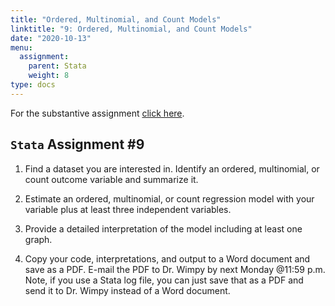 ```yaml
---
title: "Ordered, Multinomial, and Count Models"
linktitle: "9: Ordered, Multinomial, and Count Models"
date: "2020-10-13"
menu:
  assignment:
    parent: Stata
    weight: 8
type: docs
---
```



For the substantive assignment [click here](https://posc6013.science/assignment/09-substance/). 

## `Stata` Assignment #9

1. Find a dataset you are interested in. Identify an ordered, multinomial, or count outcome variable and summarize it. 

2. Estimate an ordered, multinomial, or count regression model with your variable plus at least three independent variables.

3. Provide a detailed interpretation of the model including at least one graph.

4. Copy your code, interpretations, and output to a Word document and save as a PDF. E-mail the PDF to Dr. Wimpy by next Monday @11:59 p.m. Note, if you use a Stata log file, you can just save that as a PDF and send it to Dr. Wimpy instead of a Word document. 
